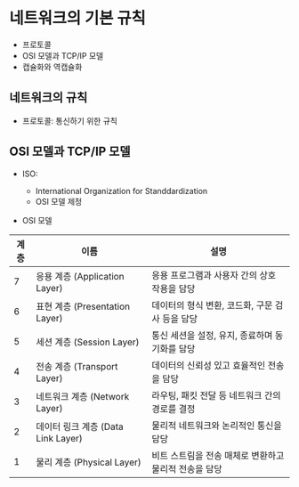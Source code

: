 # 네트워크의 기본 규칙

- 프로토콜
- OSI 모델과 TCP/IP 모델
- 캡슐화와 역캡슐화

## 네트워크의 규칙

- 프로토콜: 통신하기 위한 규칙

## OSI 모델과 TCP/IP 모델

- ISO:
  - International Organization for Standdardization
  - OSI 모델 제정

- OSI 모델

| 계층   | 이름                  | 설명                                                     |
|--------|-----------------------|----------------------------------------------------------|
| 7      | 응용 계층 (Application Layer)   | 응용 프로그램과 사용자 간의 상호 작용을 담당          |
| 6      | 표현 계층 (Presentation Layer)   | 데이터의 형식 변환, 코드화, 구문 검사 등을 담당           |
| 5      | 세션 계층 (Session Layer)         | 통신 세션을 설정, 유지, 종료하며 동기화를 담당            |
| 4      | 전송 계층 (Transport Layer)      | 데이터의 신뢰성 있고 효율적인 전송을 담당                 |
| 3      | 네트워크 계층 (Network Layer)    | 라우팅, 패킷 전달 등 네트워크 간의 경로를 결정           |
| 2      | 데이터 링크 계층 (Data Link Layer) | 물리적 네트워크와 논리적인 통신을 담당                     |
| 1      | 물리 계층 (Physical Layer)       | 비트 스트림을 전송 매체로 변환하고 물리적 전송을 담당     |
